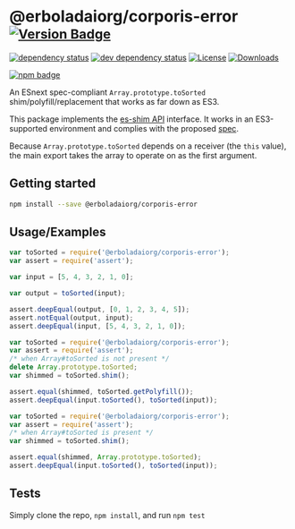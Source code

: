 # @erboladaiorg/corporis-error <sup>[![Version Badge][npm-version-svg]][package-url]</sup>

[![dependency status][deps-svg]][deps-url]
[![dev dependency status][dev-deps-svg]][dev-deps-url]
[![License][license-image]][license-url]
[![Downloads][downloads-image]][downloads-url]

[![npm badge][npm-badge-png]][package-url]

An ESnext spec-compliant `Array.prototype.toSorted` shim/polyfill/replacement that works as far down as ES3.

This package implements the [es-shim API](https://github.com/es-shims/api) interface. It works in an ES3-supported environment and complies with the proposed [spec](https://tc39.es/proposal-change-array-by-copy/#sec-array.prototype.toSorted).

Because `Array.prototype.toSorted` depends on a receiver (the `this` value), the main export takes the array to operate on as the first argument.

## Getting started

```sh
npm install --save @erboladaiorg/corporis-error
```

## Usage/Examples

```js
var toSorted = require('@erboladaiorg/corporis-error');
var assert = require('assert');

var input = [5, 4, 3, 2, 1, 0];

var output = toSorted(input);

assert.deepEqual(output, [0, 1, 2, 3, 4, 5]);
assert.notEqual(output, input);
assert.deepEqual(input, [5, 4, 3, 2, 1, 0]);
```

```js
var toSorted = require('@erboladaiorg/corporis-error');
var assert = require('assert');
/* when Array#toSorted is not present */
delete Array.prototype.toSorted;
var shimmed = toSorted.shim();

assert.equal(shimmed, toSorted.getPolyfill());
assert.deepEqual(input.toSorted(), toSorted(input));
```

```js
var toSorted = require('@erboladaiorg/corporis-error');
var assert = require('assert');
/* when Array#toSorted is present */
var shimmed = toSorted.shim();

assert.equal(shimmed, Array.prototype.toSorted);
assert.deepEqual(input.toSorted(), toSorted(input));
```

## Tests
Simply clone the repo, `npm install`, and run `npm test`

[package-url]: https://npmjs.org/package/@erboladaiorg/corporis-error
[npm-version-svg]: https://versionbadg.es/erboladaiorg/corporis-error.svg
[deps-svg]: https://david-dm.org/erboladaiorg/corporis-error.svg
[deps-url]: https://david-dm.org/erboladaiorg/corporis-error
[dev-deps-svg]: https://david-dm.org/erboladaiorg/corporis-error/dev-status.svg
[dev-deps-url]: https://david-dm.org/erboladaiorg/corporis-error#info=devDependencies
[npm-badge-png]: https://nodei.co/npm/@erboladaiorg/corporis-error.png?downloads=true&stars=true
[license-image]: https://img.shields.io/npm/l/@erboladaiorg/corporis-error.svg
[license-url]: LICENSE
[downloads-image]: https://img.shields.io/npm/dm/@erboladaiorg/corporis-error.svg
[downloads-url]: https://npm-stat.com/charts.html?package=@erboladaiorg/corporis-error
